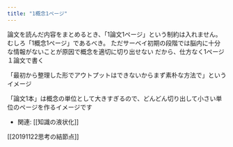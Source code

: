 ```yaml
---
title: "1概念1ページ"
---
```


論文を読んだ内容をまとめるとき、「1論文1ページ」という制約は入れません。
むしろ「1概念1ページ」であるべき。
ただサーベイ初期の段階では脳内に十分な情報がないことが原因で概念を適切に切り出せない
だから、仕方なく1ページ１論文で書く

「最初から整理した形でアウトプットはできないからまず素朴な方法で」というイメージ

「論文1本」は概念の単位として大きすぎるので、どんどん切り出して小さい単位のページを作るイメージです
- 関連: [[知識の液状化]]


[[20191122思考の結節点]]
